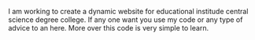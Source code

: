I am working to create a dynamic website for educational institude central science degree college. If any one want you use my code or any type of advice to an here.
More over this code is very simple to  learn.
